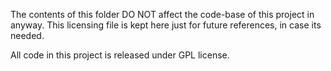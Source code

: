 The contents of this folder DO NOT affect the code-base of this project in anyway.
This licensing file is kept here just for future references, in case its needed.

All code in this project is released under GPL license.